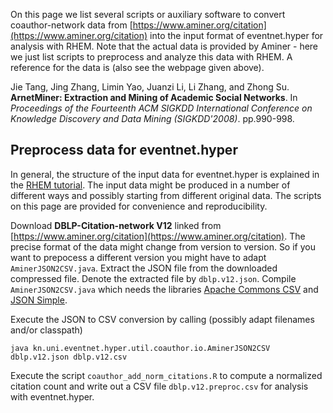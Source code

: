 On this page we list several scripts or auxiliary software to convert coauthor-network data from [https://www.aminer.org/citation](https://www.aminer.org/citation) into the input format of eventnet.hyper for analysis with RHEM. Note that the actual data is provided by Aminer - here we just list scripts to preprocess and analyze this data with RHEM. A reference for the data is (also see the webpage given above).

Jie Tang, Jing Zhang, Limin Yao, Juanzi Li, Li Zhang, and Zhong Su. **ArnetMiner: Extraction and Mining of Academic Social Networks**. In _Proceedings of the Fourteenth ACM SIGKDD International Conference on Knowledge Discovery and Data Mining (SIGKDD'2008)_. pp.990-998.

## Preprocess data for eventnet.hyper

In general, the structure of the input data for eventnet.hyper is explained in the [RHEM tutorial](https://github.com/juergenlerner/eventnet/wiki/RHEM-first-steps-(tutorial)). The input data might be produced in a number of different ways and possibly starting from different original data. The scripts on this page are provided for convenience and reproducibility. 

Download **DBLP-Citation-network V12** linked from [https://www.aminer.org/citation](https://www.aminer.org/citation). The precise format of the data might change from version to version. So if you want to prepocess a different version you might have to adapt `AminerJSON2CSV.java`. Extract the JSON file from the downloaded compressed file. Denote the extracted file by `dblp.v12.json`. Compile `AminerJSON2CSV.java` which needs the libraries [Apache Commons CSV](https://commons.apache.org/proper/commons-csv/) and [JSON Simple](https://code.google.com/archive/p/json-simple/). 

Execute the JSON to CSV conversion by calling (possibly adapt filenames and/or classpath)
```
java kn.uni.eventnet.hyper.util.coauthor.io.AminerJSON2CSV dblp.v12.json dblp.v12.csv
```

Execute the script `coauthor_add_norm_citations.R` to compute a normalized citation count and write out a CSV file `dblp.v12.preproc.csv` for analysis with eventnet.hyper.
